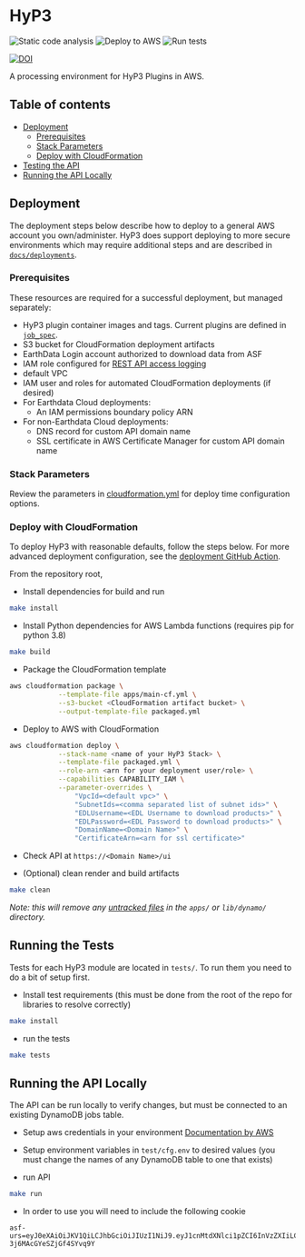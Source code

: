# HyP3
![Static code analysis](https://github.com/ASFHyP3/hyp3/workflows/Static%20code%20analysis/badge.svg)
![Deploy to AWS](https://github.com/ASFHyP3/hyp3/workflows/Deploy%20to%20AWS/badge.svg)
![Run tests](https://github.com/ASFHyP3/hyp3/workflows/Run%20tests/badge.svg)

[![DOI](https://zenodo.org/badge/259996151.svg)](https://zenodo.org/badge/latestdoi/259996151)


A processing environment for HyP3 Plugins in AWS.

## Table of contents
- [Deployment](#deployment)
  - [Prerequisites](#prerequisites)
  - [Stack Parameters](#stack-parameters)
  - [Deploy with CloudFormation](#deploy-with-cloudformation)
- [Testing the API](#testing-the-api)
- [Running the API Locally](#running-the-api-locally)

## Deployment

The deployment steps below describe how to deploy to a general AWS account you own/administer.
HyP3 does support deploying to more secure environments which may require additional steps and are
described in [`docs/deployments`](docs/deployments).

### Prerequisites
These resources are required for a successful deployment, but managed separately:

- HyP3 plugin container images and tags. Current plugins are defined in [`job_spec`](./job_spec).
- S3 bucket for CloudFormation deployment artifacts
- EarthData Login account authorized to download data from ASF
- IAM role configured for [REST API access logging](https://docs.aws.amazon.com/apigateway/latest/developerguide/set-up-logging.html#set-up-access-logging-permissions)
- default VPC
- IAM user and roles for automated CloudFormation deployments (if desired)
- For Earthdata Cloud deployments:
  - An IAM permissions boundary policy ARN
- For non-Earthdata Cloud deployments:
  - DNS record for custom API domain name
  - SSL certificate in AWS Certificate Manager for custom API domain name

### Stack Parameters
Review the parameters in [cloudformation.yml](apps/main-cf.yml) for deploy time configuration options.

### Deploy with CloudFormation

To deploy HyP3 with reasonable defaults, follow the steps below. For more advanced
deployment configuration, see the [deployment GitHub Action](.github/actions/deploy-hyp3/action.yml).

From the repository root, 

- Install dependencies for build and run
```sh
make install
```

- Install Python dependencies for AWS Lambda functions (requires pip for python 3.8)
```sh
make build
```

- Package the CloudFormation template
```sh
aws cloudformation package \
            --template-file apps/main-cf.yml \
            --s3-bucket <CloudFormation artifact bucket> \
            --output-template-file packaged.yml
```

- Deploy to AWS with CloudFormation
```sh
aws cloudformation deploy \
            --stack-name <name of your HyP3 Stack> \
            --template-file packaged.yml \
            --role-arn <arn for your deployment user/role> \
            --capabilities CAPABILITY_IAM \
            --parameter-overrides \
                "VpcId=<default vpc>" \
                "SubnetIds=<comma separated list of subnet ids>" \
                "EDLUsername=<EDL Username to download products>" \
                "EDLPassword=<EDL Password to download products>" \
                "DomainName=<Domain Name>" \
                "CertificateArn=<arn for ssl certificate>"
```
- Check API at `https://<Domain Name>/ui`

- (Optional) clean render and build artifacts
```sh
make clean
```
*Note: this will remove any [untracked files](https://git-scm.com/docs/git-ls-files#Documentation/git-ls-files.txt--o)
in the `apps/` or `lib/dynamo/` directory.*

## Running the Tests
Tests for each HyP3 module are located in `tests/`. To run them you need to do a bit of setup first.

- Install test requirements (this must be done from the root of the repo for libraries to resolve correctly)
```sh
make install
```

- run the tests
```sh
make tests
```

## Running the API Locally
The API can be run locally to verify changes, but must be connected to an existing DynamoDB jobs table.

- Setup aws credentials in your environment [Documentation by AWS](https://boto3.amazonaws.com/v1/documentation/api/latest/guide/quickstart.html#configuration)
- Setup environment variables in `test/cfg.env` to desired values (you must change the names of any DynamoDB table to one that exists)

- run API
```sh
make run
```
- In order to use you will need to include the following cookie
```
asf-urs=eyJ0eXAiOiJKV1QiLCJhbGciOiJIUzI1NiJ9.eyJ1cnMtdXNlci1pZCI6InVzZXIiLCJleHAiOjIxNTk1Mzc0OTYyLCJ1cnMtZ3JvdXBzIjpbeyJuYW1lIjoiYXV0aC1ncm91cCIsImFwcF91aWQiOiJhdXRoLXVpZCJ9XX0.hMtgDTqS5wxDPCzK9MlXB-3j6MAcGYeSZjGf4SYvq9Y
```
